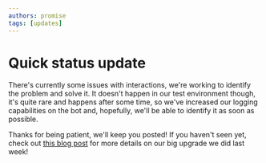 ```yaml
---
authors: promise
tags: [updates]
---
```



# Quick status update

There's currently some issues with interactions, we're working to identify the problem and solve it. It doesn't happen in our test environment though, it's quite rare and happens after some time, so we've increased our logging capabilities on the bot and, hopefully, we'll be able to identify it as soon as possible.

<!-- truncate -->

Thanks for being patient, we'll keep you posted! If you haven't seen yet, check out [this blog post](2022-08-03-countr-upgrade-maintenance-announcement.md) for more details on our big upgrade we did last week!
